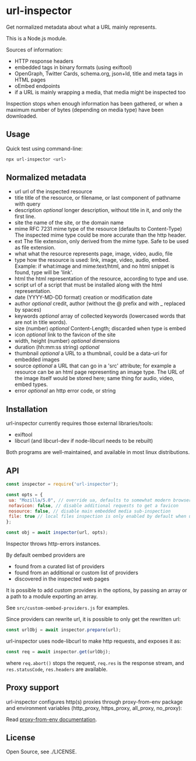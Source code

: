 url-inspector
=============

Get normalized metadata about what a URL mainly represents.

This is a Node.js module.

Sources of information:

- HTTP response headers
- embedded tags in binary formats (using exiftool)
- OpenGraph, Twitter Cards, schema.org, json+ld, title and meta tags in HTML pages
- oEmbed endpoints
- if a URL is mainly wrapping a media, that media might be inspected too

Inspection stops when enough information has been gathered, or when a maximum number of bytes (depending on media type) have been downloaded.

Usage
-----

Quick test using command-line:

```sh
npx url-inspector <url>
```

Normalized metadata
-------------------

- url
  url of the inspected resource
- title
  title of the resource, or filename, or last component of pathname with query
- description
  *optional* longer description, without title in it, and only the first line.
- site
  the name of the site, or the domain name
- mime
  RFC 7231 mime type of the resource (defaults to Content-Type)
  The inspected mime type could be more accurate than the http header.
- ext
  The file extension, only derived from the mime type.
  Safe to be used as file extension.
- what
  what the resource represents
  page, image, video, audio, file
- type
  how the resource is used:
  link, image, video, audio, embed.
  Example: if what:image and mime:text/html, and no html snippet is found, type will be 'link'.
- html
  the html representation of the resource, according to type and use.
- script
  url of a script that must be installed along with the html representation.
- date (YYYY-MD-DD format)
  creation or modification date
- author
  *optional* credit, author (without the @ prefix and with _ replaced by spaces)
- keywords
  *optional* array of collected keywords (lowercased words that are not in title words).
- size (number)
  *optional* Content-Length; discarded when type is embed
- icon
  *optional* link to the favicon of the site
- width, height (number)
  *optional* dimensions
- duration (hh:mm:ss string)
  *optional*
- thumbnail
  *optional* a URL to a thumbnail, could be a data-uri for embedded images
- source
  *optional* a URL that can go in a 'src' attribute; for example a resource can be an html page representing an image type.
  The URL of the image itself would be stored here; same thing for audio, video, embed types.
- error
  *optional* an http error code, or string

Installation
------------

url-inspector currently requires those external libraries/tools:

- exiftool
- libcurl (and libcurl-dev if node-libcurl needs to be rebuilt)

Both programs are well-maintained, and available in most linux distributions.

API
---

```js
const inspector = require('url-inspector');

const opts = {
 ua: "Mozilla/5.0", // override ua, defaults to somewhat modern browser
 nofavicon: false, // disable additional requests to get a favicon
 nosource: false, // disable main embedded media sub-inspection
 file: true // local files inspection is only enabled by default when using CLI
};

const obj = await inspector(url, opts);

```

Inspector throws http-errors instances.

By default oembed providers are

- found from a curated list of providers
- found from an additional or custom list of providers
- discovered in the inspected web pages

It is possible to add custom providers in the options, by passing
an array or a path to a module exporting an array.

See `src/custom-oembed-providers.js` for examples.

Since providers can rewrite url, it is possible to only get the rewritten url:

```js
const urlObj = await inspector.prepare(url);
```

url-inspector uses node-libcurl to make http requests, and exposes it as:

```js
const req = await inspector.get(urlObj);
```

where `req.abort()` stops the request, `req.res` is the response stream,
and `res.statusCode`, `res.headers` are available.

Proxy support
-------------

url-inspector configures http(s) proxies through proxy-from-env package
and environment variables (http_proxy, https_proxy, all_proxy, no_proxy):

Read [proxy-from-env documentation](https://github.com/Rob--W/proxy-from-env#environment-variables).

License
-------

Open Source, see ./LICENSE.
